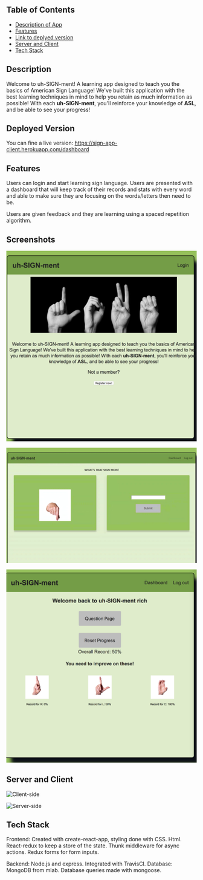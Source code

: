 ## Table of Contents

- [Description of App](#description)
- [Features](#features)
- [Link to deplyed version](#deployed-version)
- [Server and Client](#server-and-client)
- [Tech Stack](#tech-stack)



## Description

Welcome to uh-SIGN-ment! A learning app designed to teach you the
basics of American Sign Language! We've built this application with
the best learning techniques in mind to help you retain as much
information as possible! With each <strong>uh-SIGN-ment</strong>,
you'll reinforce your knowledge of <strong>ASL</strong>, and be able
to see your progress!

## Deployed Version

You can fine a live version:
https://sign-app-client.herokuapp.com/dashboard

## Features 
Users can login and start learning sign language. Users are presented with a dashboard that will keep track of their records and stats with every word and able to make sure they are focusing on the words/letters then need to be.

Users are given feedback and they are learning using a spaced repetition algorithm. 

## Screenshots

![Landing Page](./screenshots/landing-page.png)

![Question Page](./screenshots/question-page.png)

![Dashboard](./screenshots/dashboard.png)


## Server and Client

![Client-side](https://github.com/thinkful-ei22/asl-client-richard-akim)

![Server-side](https://github.com/thinkful-ei22/asl-server-richard-akim)


## Tech Stack

Frontend: Created with create-react-app, styling done with CSS. Html. React-redux to keep a store of the state. Thunk middleware for async actions. Redux forms for form inputs.

Backend: Node.js and express. Integrated with TravisCI. Database: MongoDB from mlab. Database queries made with mongoose. 